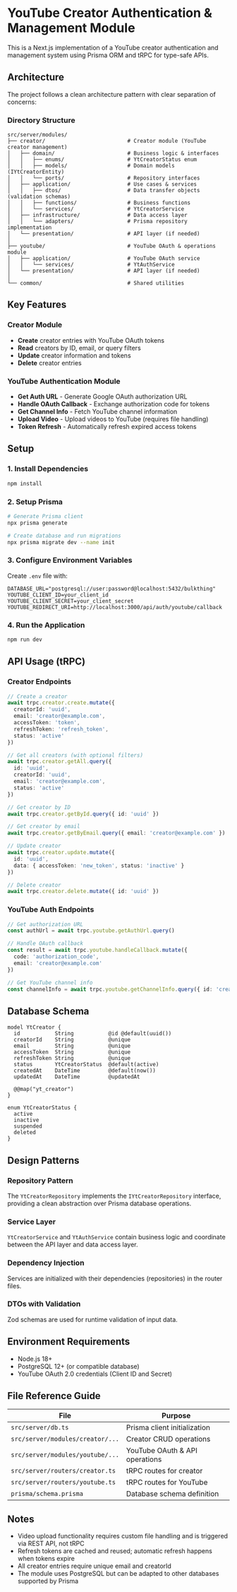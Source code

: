 # YouTube Creator Authentication & Management Module

This is a Next.js implementation of a YouTube creator authentication and management system using Prisma ORM and tRPC for type-safe APIs.

## Architecture

The project follows a clean architecture pattern with clear separation of concerns:

### Directory Structure

```
src/server/modules/
├── creator/                          # Creator module (YouTube creator management)
│   ├── domain/                       # Business logic & interfaces
│   │   ├── enums/                    # YtCreatorStatus enum
│   │   ├── models/                   # Domain models (IYtCreatorEntity)
│   │   └── ports/                    # Repository interfaces
│   ├── application/                  # Use cases & services
│   │   ├── dtos/                     # Data transfer objects (validation schemas)
│   │   ├── functions/                # Business functions
│   │   └── services/                 # YtCreatorService
│   ├── infrastructure/               # Data access layer
│   │   └── adapters/                 # Prisma repository implementation
│   └── presentation/                 # API layer (if needed)
│
├── youtube/                          # YouTube OAuth & operations module
│   ├── application/                  # YouTube OAuth service
│   │   └── services/                 # YtAuthService
│   └── presentation/                 # API layer (if needed)
│
└── common/                           # Shared utilities
```

## Key Features

### Creator Module
- **Create** creator entries with YouTube OAuth tokens
- **Read** creators by ID, email, or query filters
- **Update** creator information and tokens
- **Delete** creator entries

### YouTube Authentication Module
- **Get Auth URL** - Generate Google OAuth authorization URL
- **Handle OAuth Callback** - Exchange authorization code for tokens
- **Get Channel Info** - Fetch YouTube channel information
- **Upload Video** - Upload videos to YouTube (requires file handling)
- **Token Refresh** - Automatically refresh expired access tokens

## Setup

### 1. Install Dependencies

```bash
npm install
```

### 2. Setup Prisma

```bash
# Generate Prisma client
npx prisma generate

# Create database and run migrations
npx prisma migrate dev --name init
```

### 3. Configure Environment Variables

Create `.env` file with:

```env
DATABASE_URL="postgresql://user:password@localhost:5432/bulkthing"
YOUTUBE_CLIENT_ID=your_client_id
YOUTUBE_CLIENT_SECRET=your_client_secret
YOUTUBE_REDIRECT_URI=http://localhost:3000/api/auth/youtube/callback
```

### 4. Run the Application

```bash
npm run dev
```

## API Usage (tRPC)

### Creator Endpoints

```typescript
// Create a creator
await trpc.creator.create.mutate({
  creatorId: 'uuid',
  email: 'creator@example.com',
  accessToken: 'token',
  refreshToken: 'refresh_token',
  status: 'active'
})

// Get all creators (with optional filters)
await trpc.creator.getAll.query({
  id: 'uuid',
  creatorId: 'uuid',
  email: 'creator@example.com',
  status: 'active'
})

// Get creator by ID
await trpc.creator.getById.query({ id: 'uuid' })

// Get creator by email
await trpc.creator.getByEmail.query({ email: 'creator@example.com' })

// Update creator
await trpc.creator.update.mutate({
  id: 'uuid',
  data: { accessToken: 'new_token', status: 'inactive' }
})

// Delete creator
await trpc.creator.delete.mutate({ id: 'uuid' })
```

### YouTube Auth Endpoints

```typescript
// Get authorization URL
const authUrl = await trpc.youtube.getAuthUrl.query()

// Handle OAuth callback
const result = await trpc.youtube.handleCallback.mutate({
  code: 'authorization_code',
  email: 'creator@example.com'
})

// Get YouTube channel info
const channelInfo = await trpc.youtube.getChannelInfo.query({ id: 'creator_id' })
```

## Database Schema

```prisma
model YtCreator {
  id           String           @id @default(uuid())
  creatorId    String           @unique
  email        String           @unique
  accessToken  String           @unique
  refreshToken String           @unique
  status       YtCreatorStatus  @default(active)
  createdAt    DateTime         @default(now())
  updatedAt    DateTime         @updatedAt

  @@map("yt_creator")
}

enum YtCreatorStatus {
  active
  inactive
  suspended
  deleted
}
```

## Design Patterns

### Repository Pattern
The `YtCreatorRepository` implements the `IYtCreatorRepository` interface, providing a clean abstraction over Prisma database operations.

### Service Layer
`YtCreatorService` and `YtAuthService` contain business logic and coordinate between the API layer and data access layer.

### Dependency Injection
Services are initialized with their dependencies (repositories) in the router files.

### DTOs with Validation
Zod schemas are used for runtime validation of input data.

## Environment Requirements

- Node.js 18+
- PostgreSQL 12+ (or compatible database)
- YouTube OAuth 2.0 credentials (Client ID and Secret)

## File Reference Guide

| File | Purpose |
|------|---------|
| `src/server/db.ts` | Prisma client initialization |
| `src/server/modules/creator/...` | Creator CRUD operations |
| `src/server/modules/youtube/...` | YouTube OAuth & API operations |
| `src/server/routers/creator.ts` | tRPC routes for creator |
| `src/server/routers/youtube.ts` | tRPC routes for YouTube |
| `prisma/schema.prisma` | Database schema definition |

## Notes

- Video upload functionality requires custom file handling and is triggered via REST API, not tRPC
- Refresh tokens are cached and reused; automatic refresh happens when tokens expire
- All creator entries require unique email and creatorId
- The module uses PostgreSQL but can be adapted to other databases supported by Prisma
